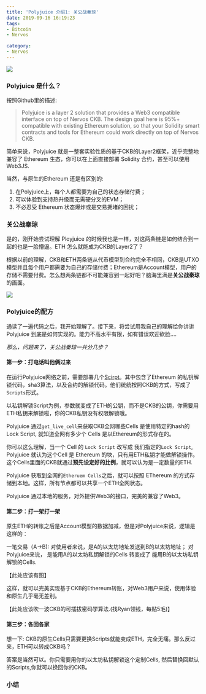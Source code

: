 ```yaml
---
title: 'Polyjuice 介绍1: 关公战秦琼'
date: 2019-09-16 16:19:23
tags:
- Bitcoin
- Nervos

category:
- Nervos
---
```


![](https://i.loli.net/2019/09/16/b4ajfvXK5xSnu92.jpg)

### Polyjuice 是什么？ 

按照Github里的描述:
> Polyjuice is a layer 2 solution that provides a Web3 compatible interface on top of Nervos CKB. The design goal here is 95%+ compatible with existing Ethereum solution, so that your Solidity smart contracts and tools for Ethereum could work directly on top of Nervos CKB.

简单来说，Polyjuice 就是一整套实验性质的基于CKB的Layer2框架，近乎完整地兼容了 Ethereum 生态，你可以在上面直接部署 Solidity 合约，甚至可以使用 Web3JS.

当然，与原生的Ethereum 还是有区别的:

1. 在Polyjuice上，每个人都需要为自己的状态存储付费；
2. 可以体验到支持热升级而无需硬分叉的EVM；
3. 不必忍受 Ethereum 状态爆炸或是交易拥堵的困扰；

### 关公战秦琼

是的，刚开始尝试理解 Ployjuice 的时候我也是一样，对这两条链是如何结合到一起的也是一脸懵逼。ETH 怎么就能成为CKB的Layer2了？ 

根据以前的理解，CKB和ETH两条链从代币模型到合约完全不相同，CKB是UTXO模型并且每个用户都需要为自己的存储付费；Ethereum是Account模型，用户的存储不需要付费。怎么想两条链都不可能兼容到一起好吧？脑海里满是**关公战秦琼**的画面。 

![](https://i.loli.net/2019/09/16/PhIQbCKsYWt9rEm.jpg)


### Polyjuice的配方

通读了一遍代码之后，我开始理解了。接下来，将尝试用我自己的理解给你讲讲 Polyjuice 到底是如何实现的。能力不高水平有限，如有错误欢迎砍脸....

*那么，问题来了，关公战秦琼一共分几步？*

#### 第一步：打电话叫他俩过来

在运行Polyjuice网络之前，需要部署几个[Scirpt](https://github.com/nervosnetwork/polyjuice/tree/master/c)。其中包含了Ethereum 的私钥解锁代码，sha3算法，以及合约的解锁代码。他们统统按照CKB的方式，写成了`Scripts`形式。

以私钥解锁Script为例，参数就变成了ETH的公钥，而不是CKB的公钥，你需要用ETH私钥来解锁啦，你的CKB私钥没有权限解锁哦。

Polyjuice 通过`get_live_cell`来获取CKB全网哪些Cells 是使用特定的hash的Lock Script, 就知道全网有多少个 Cells 是以Ethereum的形式存在的。


你可以这么理解，当一个 Cell 的 `Lock Script` 改写成 我们指定的`Lock Script`, Polyjuice
就认为这个Cell 是 Ethereum 的块，只有用ETH私钥才能做解锁操作。这个Cells里面的CKB就通过**预先设定好的比例**，就可以认为是一定数量的ETH.

Polyjuice 获取到全网的`Etheruem Cells`之后，就可以按照 EThereum 的方式存储到本地。这样，所有节点都可以共享一个ETH全网状态。

Polyjuice 通过本地的服务，对外提供Web3的接口，完美的兼容了Web3。

#### 第二步：打一架打一架

原生ETH的转账之后是Account模型的数据加减，但是对Polyjuice来说，逻辑是这样的：

一笔交易（A->B):
 对使用者来说，是A的以太坊地址发送到B的以太坊地址；
 对Polyjuice来说， 是能用A的以太坊私钥解锁的Cells 转变成了 能用B的以太坊私钥解锁的Cells.

【此处应该有图】

这样，就可以完美实现基于CKB的Ethereum转账，对Web3用户来说，使用体验和原生几乎毫无差别。

【此处应该吹一波CKB的可插拔密码学算法.(找Ryan领钱，每贴5毛)】

#### 第三步：各回各家

想一下: CKB的原生Cells只需要更换Scripts就能变成ETH，完全无痛。那么反过来，ETH可以转成CKB吗？ 

答案是当然可以。你只需要用你的以太坊私钥解锁这个定制Cells, 然后替换回默认的Scripts,你就可以换回你的CKB。


### 小结











